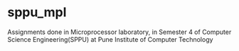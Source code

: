 # sppu_mpl
Assignments done in Microprocessor laboratory, in Semester 4 of Computer Science Engineering(SPPU) at Pune Institute of Computer Technology
